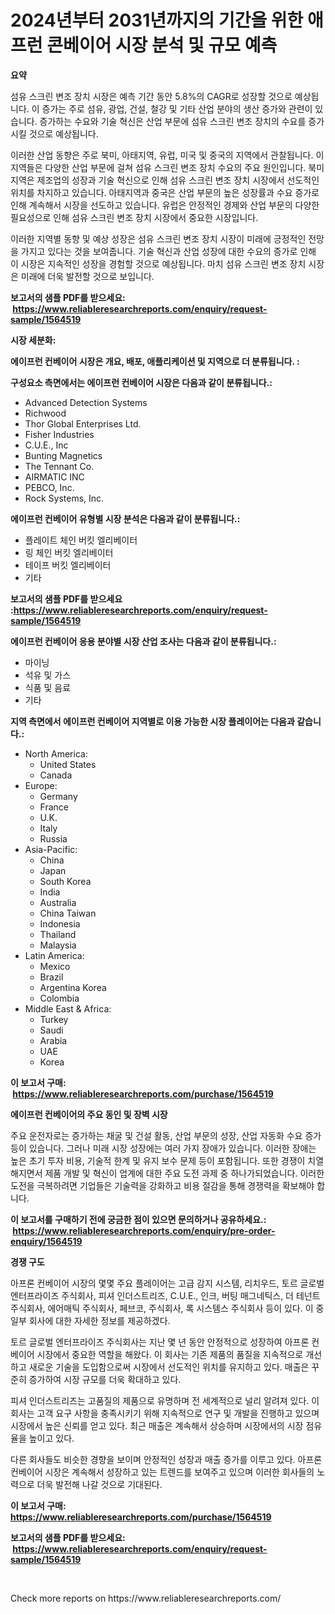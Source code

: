 <p><h1>2024년부터 2031년까지의 기간을 위한 애프런 콘베이어 시장 분석 및 규모 예측</h1></p><p><strong>요약</strong></p>
<p><p>섬유 스크린 변조 장치 시장은 예측 기간 동안 5.8%의 CAGR로 성장할 것으로 예상됩니다. 이 증가는 주로 섬유, 광업, 건설, 철강 및 기타 산업 분야의 생산 증가와 관련이 있습니다. 증가하는 수요와 기술 혁신은 산업 부문에 섬유 스크린 변조 장치의 수요를 증가시킬 것으로 예상됩니다.</p><p>이러한 산업 동향은 주로 북미, 아태지역, 유럽, 미국 및 중국의 지역에서 관찰됩니다. 이 지역들은 다양한 산업 부문에 걸쳐 섬유 스크린 변조 장치 수요의 주요 원인입니다. 북미 지역은 제조업의 성장과 기술 혁신으로 인해 섬유 스크린 변조 장치 시장에서 선도적인 위치를 차지하고 있습니다. 아태지역과 중국은 산업 부문의 높은 성장률과 수요 증가로 인해 계속해서 시장을 선도하고 있습니다. 유럽은 안정적인 경제와 산업 부문의 다양한 필요성으로 인해 섬유 스크린 변조 장치 시장에서 중요한 시장입니다.</p><p>이러한 지역별 동향 및 예상 성장은 섬유 스크린 변조 장치 시장이 미래에 긍정적인 전망을 가지고 있다는 것을 보여줍니다. 기술 혁신과 산업 성장에 대한 수요의 증가로 인해 이 시장은 지속적인 성장을 경험할 것으로 예상됩니다. 마치 섬유 스크린 변조 장치 시장은 미래에 더욱 발전할 것으로 보입니다.</p></p>
<p><strong>보고서의 샘플 PDF를 받으세요: &nbsp;<a href="https://www.reliableresearchreports.com/enquiry/request-sample/1564519">https://www.reliableresearchreports.com/enquiry/request-sample/1564519</a></strong></p>
<p><strong>시장 세분화:</strong></p>
<p><strong> 에이프런 컨베이어 시장은 개요, 배포, 애플리케이션 및 지역으로 더 분류됩니다. :</strong></p>
<p><strong>구성요소 측면에서는 에이프런 컨베이어 시장은 다음과 같이 분류됩니다.:</strong></p>
<p><ul><li>Advanced Detection Systems</li><li>Richwood</li><li>Thor Global Enterprises Ltd.</li><li>Fisher Industries</li><li>C.U.E., Inc</li><li>Bunting Magnetics</li><li>The Tennant Co.</li><li>AIRMATIC INC</li><li>PEBCO, Inc.</li><li>Rock Systems, Inc.</li></ul></p>
<p><strong> 에이프런 컨베이어 유형별 시장 분석은 다음과 같이 분류됩니다.:</strong></p>
<p><ul><li>플레이트 체인 버킷 엘리베이터</li><li>링 체인 버킷 엘리베이터</li><li>테이프 버킷 엘리베이터</li><li>기타</li></ul></p>
<p><strong>보고서의 샘플 PDF를 받으세요 :<a href="https://www.reliableresearchreports.com/enquiry/request-sample/1564519">https://www.reliableresearchreports.com/enquiry/request-sample/1564519</a></strong></p>
<p><strong> 에이프런 컨베이어 응용 분야별 시장 산업 조사는 다음과 같이 분류됩니다.:</strong></p>
<p><ul><li>마이닝</li><li>석유 및 가스</li><li>식품 및 음료</li><li>기타</li></ul></p>
<p><strong>지역 측면에서 에이프런 컨베이어 지역별로 이용 가능한 시장 플레이어는 다음과 같습니다.:</strong></p>
<p><ul>
    <li>
        North America:
        <ul>
            <li>United States</li>
            <li>Canada</li>
        </ul>
    </li>
    <li>
        Europe:
        <ul>
            <li>Germany</li>
            <li>France</li>
            <li>U.K.</li>
            <li>Italy</li>
            <li>Russia</li>
        </ul>
    </li>
    <li>
        Asia-Pacific:
        <ul>
            <li>China</li>
            <li>Japan</li>
            <li>South Korea</li>
            <li>India</li>
            <li>Australia</li>
            <li>China Taiwan</li>
            <li>Indonesia</li>
            <li>Thailand</li>
            <li>Malaysia</li>
        </ul>
    </li>
    <li>
        Latin America:
        <ul>
            <li>Mexico</li>
            <li>Brazil</li>
            <li>Argentina Korea</li>
            <li>Colombia</li>
        </ul>
    </li>
    <li>
        Middle East & Africa:
        <ul>
            <li>Turkey</li>
            <li>Saudi</li>
            <li>Arabia</li>
            <li>UAE</li>
            <li>Korea</li>
        </ul>
    </li>
    </ul></p>
<p><strong>이 보고서 구매: &nbsp;<a href="https://www.reliableresearchreports.com/purchase/1564519">https://www.reliableresearchreports.com/purchase/1564519</a></strong></p>
<p><strong>에이프런 컨베이어의 주요 동인 및 장벽 시장</strong></p>
<p><p>주요 운전자로는 증가하는 채굴 및 건설 활동, 산업 부문의 성장, 산업 자동화 수요 증가 등이 있습니다. 그러나 미래 시장 성장에는 여러 가지 장애가 있습니다. 이러한 장애는 높은 초기 투자 비용, 기술적 한계 및 유지 보수 문제 등이 포함됩니다. 또한 경쟁이 치열해지면서 제품 개발 및 혁신이 업계에 대한 주요 도전 과제 중 하나가되었습니다. 이러한 도전을 극복하려면 기업들은 기술력을 강화하고 비용 절감을 통해 경쟁력을 확보해야 합니다.</p></p>
<p><strong>이 보고서를 구매하기 전에 궁금한 점이 있으면 문의하거나 공유하세요.: &nbsp;<a href="https://www.reliableresearchreports.com/enquiry/pre-order-enquiry/1564519">https://www.reliableresearchreports.com/enquiry/pre-order-enquiry/1564519</a></strong></p>
<p><strong>경쟁 구도</strong></p>
<p><p>아프론 컨베이어 시장의 몇몇 주요 플레이어는 고급 감지 시스템, 리치우드, 토르 글로벌 엔터프라이즈 주식회사, 피셔 인더스트리즈, C.U.E., 인크, 버팅 매그네틱스, 더 테넌트 주식회사, 에어매틱 주식회사, 페브코, 주식회사, 록 시스템스 주식회사 등이 있다. 이 중 일부 회사에 대한 자세한 정보를 제공하겠다.</p><p>토르 글로벌 엔터프라이즈 주식회사는 지난 몇 년 동안 안정적으로 성장하여 아프론 컨베이어 시장에서 중요한 역할을 해왔다. 이 회사는 기존 제품의 품질을 지속적으로 개선하고 새로운 기술을 도입함으로써 시장에서 선도적인 위치를 유지하고 있다. 매출은 꾸준히 증가하여 시장 규모를 더욱 확대하고 있다.</p><p>피셔 인더스트리즈는 고품질의 제품으로 유명하며 전 세계적으로 널리 알려져 있다. 이 회사는 고객 요구 사항을 충족시키기 위해 지속적으로 연구 및 개발을 진행하고 있으며 시장에서 높은 신뢰를 얻고 있다. 최근 매출은 계속해서 상승하며 시장에서의 시장 점유율을 높이고 있다.</p><p>다른 회사들도 비슷한 경향을 보이며 안정적인 성장과 매출 증가를 이루고 있다. 아프론 컨베이어 시장은 계속해서 성장하고 있는 트렌드를 보여주고 있으며 이러한 회사들의 노력으로 더욱 발전해 나갈 것으로 기대된다.</p></p>
<p><strong>이 보고서 구매: &nbsp; <a href="https://www.reliableresearchreports.com/purchase/1564519">https://www.reliableresearchreports.com/purchase/1564519</a></strong></p>
<p><strong>보고서의 샘플 PDF를 받으세요: &nbsp;<a href="https://www.reliableresearchreports.com/enquiry/request-sample/1564519">https://www.reliableresearchreports.com/enquiry/request-sample/1564519</a></strong><strong></strong></p>
<p>&nbsp;</p>
<p>Check more reports on https://www.reliableresearchreports.com/</p>